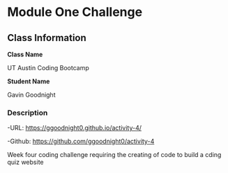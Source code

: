 # Module One Challenge

## Class Information

**Class Name**

UT Austin Coding Bootcamp

**Student Name**

Gavin Goodnight

### Description

-URL: https://ggoodnight0.github.io/activity-4/

-Github: https://github.com/ggoodnight0/activity-4

Week four coding challenge requiring the creating of code to build a cding quiz website
